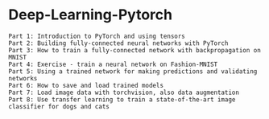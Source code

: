 # Deep-Learning-Pytorch


    Part 1: Introduction to PyTorch and using tensors
    Part 2: Building fully-connected neural networks with PyTorch
    Part 3: How to train a fully-connected network with backpropagation on MNIST
    Part 4: Exercise - train a neural network on Fashion-MNIST
    Part 5: Using a trained network for making predictions and validating networks
    Part 6: How to save and load trained models
    Part 7: Load image data with torchvision, also data augmentation
    Part 8: Use transfer learning to train a state-of-the-art image classifier for dogs and cats
